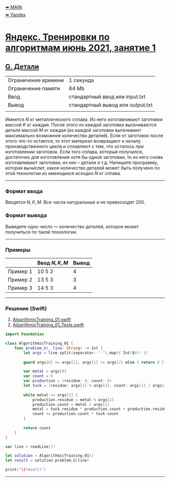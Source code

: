 [⬅️ MAIN][main]<br>[⬅️ Yandex][Yandex]  

[main]: ./../../../README.md
[Yandex]: ./../../README.md
[Yandex_AT_01_orig]: https://contest.yandex.ru/contest/27393
[Yandex_AT_01_G]: https://contest.yandex.ru/contest/27393/problems/G/

# [Яндекс. Тренировки по алгоритмам июнь 2021, занятие 1][Yandex_AT_01_orig]
## [G. Детали][Yandex_AT_01_G]

|||
|--------------------|----------------------------------|
|Ограничение времени |1 секунда                         |
|Ограничение памяти  |64 Mb                             |
|Ввод                |стандартный ввод или input.txt    |
|Вывод               |стандартный вывод или output.txt  |
|||

Имеется ${N}$ кг металлического сплава. Из него изготавливают заготовки массой ${K}$ кг каждая. После этого из каждой заготовки вытачиваются детали массой ${M}$ кг каждая (из каждой заготовки вытачивают максимально возможное количество деталей). Если от заготовок после этого что-то остается, то этот материал возвращают к началу производственного цикла и сплавляют с тем, что осталось при изготовлении заготовок. Если того сплава, который получился, достаточно для изготовления хотя бы одной заготовки, то из него снова изготавливают заготовки, из них – детали и т.д. Напишите программу, которая вычислит, какое количество деталей может быть получено по этой технологии из имеющихся исходно ${N}$ кг сплава.


---
### Формат ввода
Вводятся ${N, K, M}$. Все числа натуральные и не превосходят 200.


### Формат вывода
Выведите одно число — количество деталей, которое может получиться по такой технологии.


---
### Примеры
|         |Ввод ${N, K, M}$ |Вывод  |
|---------|-----------------|-------|
|Пример 1 |10 5 2           |4      |
|Пример 2 |13 5 3           |3      |
|Пример 3 |14 5 3           |4      |


---
### Решение (Swift)
[AlgorithmicTraining_01]: ./../../YandexTasks.Swift/YandexTasks/Sources/YandexTasks/AlgorithmicTraining_01.swift
[AlgorithmicTraining_01_Tests]: ./../../YandexTasks.Swift/YandexTasks/Tests/YandexTasksTests/AlgorithmicTraining_01_Tests.swift

1. [AlgorithmicTraining_01.swift][AlgorithmicTraining_01]
2. [AlgorithmicTraining_01_Tests.swift][AlgorithmicTraining_01_Tests]

```swift
import Foundation

class AlgorithmicTraining_01 {
    func problem_G(_ line: String) -> Int {
        let args = line.split(separator: " ").map({ Int($0)! })
        
        guard args[0] >= args[1], args[1] >= args[2] else { return 0 }

        var metal = args[0]
        var count = 0
        var production = (residue: 0, count: 0)
        let tuck = (residue: args[1] % args[2], count: args[1] / args[2])
        
        while metal >= args[1] {
            production.residue = metal % args[1]
            production.count = metal / args[1]
            metal = tuck.residue * production.count + production.residue
            count += production.count * tuck.count
        }
        
        return count
    }
}

var line = readLine()!

let solution = AlgorithmicTraining_01()
let result = solution.problem_G(line)

print("\(result)")


```


---
